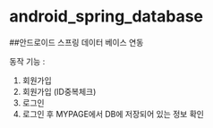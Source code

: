 # android_spring_database

##안드로이드 스프링 데이터 베이스 연동

동작 기능 :
1. 회원가입
2. 회원가입 (ID중복체크)
3. 로그인
4. 로그인 후 MYPAGE에서 DB에 저장되어 있는 정보 확인
